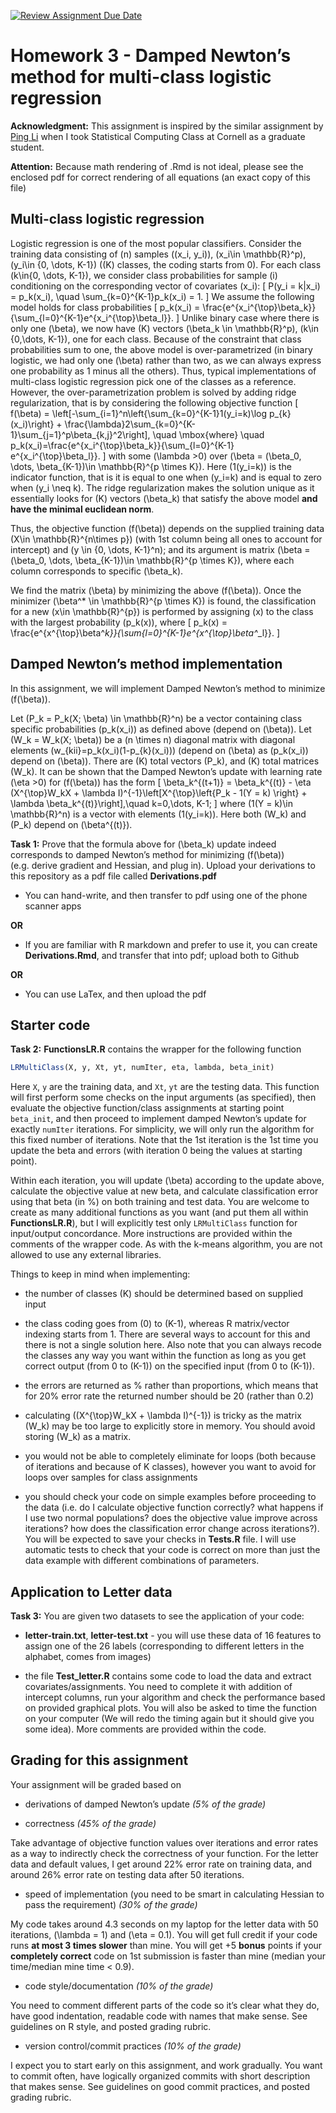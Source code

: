 [![Review Assignment Due Date](https://classroom.github.com/assets/deadline-readme-button-24ddc0f5d75046c5622901739e7c5dd533143b0c8e959d652212380cedb1ea36.svg)](https://classroom.github.com/a/1G0owP89)

# Homework 3 - Damped Newton’s method for multi-class logistic regression

**Acknowledgment:** This assignment is inspired by the similar
assignment by [Ping Li](http://www.stat.rutgers.edu/home/pingli/) when I
took Statistical Computing Class at Cornell as a graduate student.

**Attention:** Because math rendering of .Rmd is not ideal, please see
the enclosed pdf for correct rendering of all equations (an exact copy
of this file)

## Multi-class logistic regression

Logistic regression is one of the most popular classifiers. Consider the
training data consisting of \(n\) samples \((x_i, y_i)\),
\(x_i\in \mathbb{R}^p\), \(y_i\in \{0, \dots, K-1\}\) (\(K\) classes,
the coding starts from 0). For each class \(k\in\{0, \dots, K-1\}\), we
consider class probabilities for sample \(i\) conditioning on the
corresponding vector of covariates \(x_i\): \[
P(y_i = k|x_i) = p_k(x_i), \quad \sum_{k=0}^{K-1}p_k(x_i) = 1.
\] We assume the following model holds for class probabilities \[
p_k(x_i) = \frac{e^{x_i^{\top}\beta_k}}{\sum_{l=0}^{K-1}e^{x_i^{\top}\beta_l}}.
\] Unlike binary case where there is only one \(\beta\), we now have
\(K\) vectors \(\beta_k \in \mathbb{R}^p\), \(k\in \{0,\dots, K-1\}\),
one for each class. Because of the constraint that class probabilities
sum to one, the above model is over-parametrized (in binary logistic, we
had only one \(\beta\) rather than two, as we can always express one
probability as 1 minus all the others). Thus, typical implementations of
multi-class logistic regression pick one of the classes as a reference.
However, the over-parametrization problem is solved by adding ridge
regularization, that is by considering the following objective function
\[
f(\beta) = \left[-\sum_{i=1}^n\left\{\sum_{k=0}^{K-1}1(y_i=k)\log p_{k}(x_i)\right\} + \frac{\lambda}2\sum_{k=0}^{K-1}\sum_{j=1}^p\beta_{k,j}^2\right], \quad \mbox{where} \quad  p_k(x_i)=\frac{e^{x_i^{\top}\beta_k}}{\sum_{l=0}^{K-1} e^{x_i^{\top}\beta_l}}.
\] with some \(\lambda >0\) over
\(\beta = (\beta_0, \dots, \beta_{K-1})\in \mathbb{R}^{p \times K}\).
Here \(1(y_i=k)\) is the indicator function, that is it is equal to one
when \(y_i=k\) and is equal to zero when \(y_i \neq k\). The ridge
regularization makes the solution unique as it essentially looks for
\(K\) vectors \(\beta_k\) that satisfy the above model **and have the
minimal euclidean norm**.

Thus, the objective function \(f(\beta)\) depends on the supplied
training data \(X\in \mathbb{R}^{n\times p}\) (with 1st column being all
ones to account for intercept) and \(y \in \{0, \dots, K-1\}^n\); and
its argument is matrix
\(\beta = (\beta_0, \dots, \beta_{K-1})\in \mathbb{R}^{p \times K}\),
where each column corresponds to specific \(\beta_k\).

We find the matrix \(\beta\) by minimizing the above \(f(\beta)\). Once
the minimizer \(\beta^* \in \mathbb{R}^{p \times K}\) is found, the
classification for a new \(x\in \mathbb{R}^{p}\) is performed by
assigning \(x\) to the class with the largest probability \(p_k(x)\),
where \[
p_k(x) = \frac{e^{x^{\top}\beta^*_k}}{\sum_{l=0}^{K-1}e^{x^{\top}\beta^*_l}}.
\]

## Damped Newton’s method implementation

In this assignment, we will implement Damped Newton’s method to minimize
\(f(\beta)\).

Let \(P_k = P_k(X; \beta) \in \mathbb{R}^n\) be a vector containing
class specific probabilities \(p_k(x_i)\) as defined above (depend on
\(\beta\)). Let \(W_k = W_k(X; \beta)\) be a \(n \times n\) diagonal
matrix with diagonal elements \(w_{kii}=p_k(x_i)(1-p_{k}(x_i))\) (depend
on \(\beta\) as \(p_k(x_i)\) depend on \(\beta\)). There are \(K\) total
vectors \(P_k\), and \(K\) total matrices \(W_k\). It can be shown that
the Damped Newton’s update with learning rate \(\eta >0\) for
\(f(\beta)\) has the form \[
\beta_k^{(t+1)} = \beta_k^{(t)} - \eta (X^{\top}W_kX + \lambda I)^{-1}\left[X^{\top}\left\{P_k - 1(Y = k) \right\} + \lambda \beta_k^{(t)}\right],\quad k=0,\dots, K-1;
\] where \(1(Y = k)\in \mathbb{R}^n\) is a vector with elements
\(1(y_i=k)\). Here both \(W_k\) and \(P_k\) depend on \(\beta^{(t)}\).

**Task 1:** Prove that the formula above for \(\beta_k\) update indeed
corresponds to damped Newton’s method for minimizing \(f(\beta)\)
(e.g. derive gradient and Hessian, and plug in). Upload your
derivations to this repository as a pdf file called **Derivations.pdf**

  - You can hand-write, and then transfer to pdf using one of the phone
    scanner apps

**OR**

  - If you are familiar with R markdown and prefer to use it, you can
    create **Derivations.Rmd**, and transfer that into pdf; upload both
    to Github

**OR**

  - You can use LaTex, and then upload the pdf

## Starter code

**Task 2:** **FunctionsLR.R** contains the wrapper for the following
function

``` r
LRMultiClass(X, y, Xt, yt, numIter, eta, lambda, beta_init)
```

Here `X`, `y` are the training data, and `Xt`, `yt` are the testing
data. This function will first perform some checks on the input
arguments (as specified), then evaluate the objective function/class
assignments at starting point `beta_init`, and then proceed to implement
damped Newton’s update for exactly `numIter` iterations. For simplicity,
we will only run the algorithm for this fixed number of iterations. Note
that the 1st iteration is the 1st time you update the beta and errors
(with iteration 0 being the values at starting point).

Within each iteration, you will update \(\beta\) according to the update
above, calculate the objective value at new beta, and calculate
classification error using that beta (in %) on both training and test
data. You are welcome to create as many additional functions as you want
(and put them all within **FunctionsLR.R**), but I will explicitly test
only `LRMultiClass` function for input/output concordance. More
instructions are provided within the comments of the wrapper code. As
with the k-means algorithm, you are not allowed to use any external
libraries.

Things to keep in mind when implementing:

  - the number of classes \(K\) should be determined based on supplied
    input

  - the class coding goes from \(0\) to \(K-1\), whereas R matrix/vector
    indexing starts from 1. There are several ways to account for this
    and there is not a single solution here. Also note that you can
    always recode the classes any way you want within the function as
    long as you get correct output (from 0 to \(K-1\)) on the specified
    input (from 0 to \(K-1\)).

  - the errors are returned as % rather than proportions, which means
    that for 20% error rate the returned number should be 20 (rather
    than 0.2)

  - calculating \((X^{\top}W_kX + \lambda I)^{-1}\) is tricky as the
    matrix \(W_k\) may be too large to explicitly store in memory. You
    should avoid storing \(W_k\) as a matrix.

  - you would not be able to completely eliminate for loops (both
    because of iterations and because of K classes), however you want to
    avoid for loops over samples for class assignments

  - you should check your code on simple examples before proceeding to
    the data (i.e. do I calculate objective function correctly? what
    happens if I use two normal populations? does the objective value
    improve across iterations? how does the classification error change
    across iterations?). You will be expected to save your checks in
    **Tests.R** file. I will use automatic tests to check that your code
    is correct on more than just the data example with different
    combinations of parameters.

## Application to Letter data

**Task 3:** You are given two datasets to see the application of your
code:

  - **letter-train.txt**, **letter-test.txt** - you will use these data
    of 16 features to assign one of the 26 labels (corresponding to
    different letters in the alphabet, comes from images)

  - the file **Test\_letter.R** contains some code to load the data and
    extract covariates/assignments. You need to complete it with
    addition of intercept columns, run your algorithm and check the
    performance based on provided graphical plots. You will also be
    asked to time the function on your computer (We will redo the timing
    again but it should give you some idea). More comments are provided
    within the code.

## Grading for this assignment

Your assignment will be graded based on

  - derivations of damped Newton’s update *(5% of the grade)*

  - correctness *(45% of the grade)*

Take advantage of objective function values over iterations and error
rates as a way to indirectly check the correctness of your function. For
the letter data and default values, I get around 22% error rate on
training data, and around 26% error rate on testing data after 50
iterations.

  - speed of implementation (you need to be smart in calculating Hessian
    to pass the requirement) *(30% of the grade)*

My code takes around 4.3 seconds on my laptop for the letter data with
50 iterations, \(\lambda = 1\) and \(\eta = 0.1\). You will get full
credit if your code runs **at most 3 times slower** than mine. You will
get +5 **bonus** points if your **completely correct** code on 1st
submission is faster than mine (median your time/median mine time \<
0.9).

  - code style/documentation *(10% of the grade)*

You need to comment different parts of the code so it’s clear what they
do, have good indentation, readable code with names that make sense. See
guidelines on R style, and posted grading rubric.

  - version control/commit practices *(10% of the grade)*

I expect you to start early on this assignment, and work gradually. You
want to commit often, have logically organized commits with short
description that makes sense. See guidelines on good commit practices,
and posted grading rubric.
